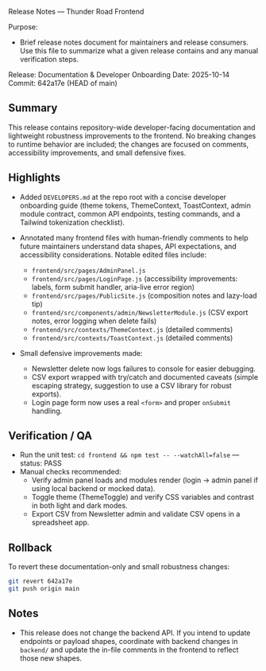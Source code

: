 Release Notes — Thunder Road Frontend

Purpose:
- Brief release notes document for maintainers and release consumers. Use this
  file to summarize what a given release contains and any manual verification
  steps.

Release: Documentation & Developer Onboarding
Date: 2025-10-14
Commit: 642a17e (HEAD of main)

Summary
-------
This release contains repository-wide developer-facing documentation and
lightweight robustness improvements to the frontend. No breaking changes to
runtime behavior are included; the changes are focused on comments, accessibility
improvements, and small defensive fixes.

Highlights
---------
- Added `DEVELOPERS.md` at the repo root with a concise developer onboarding
  guide (theme tokens, ThemeContext, ToastContext, admin module contract,
  common API endpoints, testing commands, and a Tailwind tokenization checklist).
- Annotated many frontend files with human-friendly comments to help future
  maintainers understand data shapes, API expectations, and accessibility
  considerations. Notable edited files include:
  - `frontend/src/pages/AdminPanel.js`
  - `frontend/src/pages/LoginPage.js` (accessibility improvements: labels, form
    submit handler, aria-live error region)
  - `frontend/src/pages/PublicSite.js` (composition notes and lazy-load tip)
  - `frontend/src/components/admin/NewsletterModule.js` (CSV export notes,
    error logging when delete fails)
  - `frontend/src/contexts/ThemeContext.js` (detailed comments)
  - `frontend/src/contexts/ToastContext.js` (detailed comments)

- Small defensive improvements made:
  - Newsletter delete now logs failures to console for easier debugging.
  - CSV export wrapped with try/catch and documented caveats (simple escaping
    strategy, suggestion to use a CSV library for robust exports).
  - Login page form now uses a real `<form>` and proper `onSubmit` handling.

Verification / QA
-----------------
- Run the unit test: `cd frontend && npm test -- --watchAll=false` — status: PASS
- Manual checks recommended:
  - Verify admin panel loads and modules render (login -> admin panel if using
    local backend or mocked data).
  - Toggle theme (ThemeToggle) and verify CSS variables and contrast in both
    light and dark modes.
  - Export CSV from Newsletter admin and validate CSV opens in a spreadsheet app.

Rollback
--------
To revert these documentation-only and small robustness changes:

```bash
git revert 642a17e
git push origin main
```

Notes
-----
- This release does not change the backend API. If you intend to update
  endpoints or payload shapes, coordinate with backend changes in
  `backend/` and update the in-file comments in the frontend to reflect those
  new shapes.
